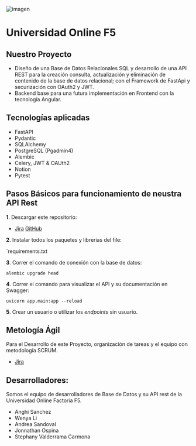 ![imagen](https://user-images.githubusercontent.com/110174766/200622165-764b812a-c86f-4ffc-823f-ba7d43db282e.png)

# Universidad Online F5



## Nuestro Proyecto

- Diseño de una Base de Datos Relacionales SQL y desarrollo de una API REST para la creación consulta, actualización y eliminación de contenido de la base de datos relacional; con el Framework de FastApi y securización con OAuth2 y JWT. 
- Backend base para una futura implementación en Frontend con la tecnología Angular.




## Tecnologías aplicadas

- FastAPI
- Pydantic
- SQLAlchemy
- PostgreSQL (Pgadmin4)
- Alembic
- Celery, JWT & OAUth2
- Notion
- Pytest

## Pasos Básicos para funcionamiento de neustra API Rest

**1**. Descargar este repositorio:

- [Jira](https://apiproyectouniversidad.atlassian.net/jira/software/projects/PUA/boards/1) 
[GitHub](https://github.com/Factoria-F5-AI-Bootcamp-1-Edicion/proyecto_universidad/edit/main/README.md)

**2**. Instalar todos los paquetes y librerias del file:

`requirements.txt

**3**. Correr el comando de conexión con la base de datos:

`alembic upgrade head`

**4**. Correr el comando para visualizar el API y su documentación en Swagger:

`uvicorn app.main:app --reload`

**5**. Crear un usuario o utilizar los *endpoints* sin usuario.


## Metología Ágil 

Para el Desarrollo de este Proyecto, organización de tareas y el equipo con metodología SCRUM.

- [Jira](https://apiproyectouniversidad.atlassian.net/jira/software/projects/PUA/boards/1) 

## Desarrolladores:

Somos el equipo de desarrolladores de Base de Datos y su API rest de la Universidad Online Factoria F5.

- Anghi Sanchez
- Wenya Li
- Andrea Sandoval
- Jonnathan Ospina
- Stephany Valderrama Carmona
